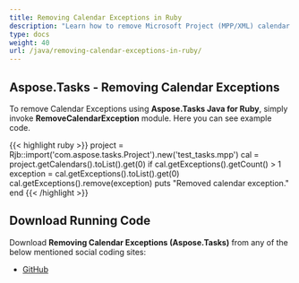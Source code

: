 ```yaml
---
title: Removing Calendar Exceptions in Ruby
description: "Learn how to remove Microsoft Project (MPP/XML) calendar exceptions using Aspose.Tasks Java for Ruby."
type: docs
weight: 40
url: /java/removing-calendar-exceptions-in-ruby/
---
```


## **Aspose.Tasks - Removing Calendar Exceptions**
To remove Calendar Exceptions using **Aspose.Tasks Java for Ruby**, simply invoke **RemoveCalendarException** module. Here you can see example code.

{{< highlight ruby >}}
project = Rjb::import('com.aspose.tasks.Project').new('test_tasks.mpp')
cal = project.getCalendars().toList().get(0)
if cal.getExceptions().getCount() > 1
    exception = cal.getExceptions().toList().get(0)
    cal.getExceptions().remove(exception)
    puts "Removed calendar exception."
end
{{< /highlight >}}

## **Download Running Code**
Download **Removing Calendar Exceptions (Aspose.Tasks)** from any of the below mentioned social coding sites:

- [GitHub](https://github.com/aspose-tasks/Aspose.Tasks-for-Java/blob/master/Plugins/Aspose_Tasks_Java_for_Ruby/lib/asposetasksjava/Calendars/removecalendarexception.rb)
